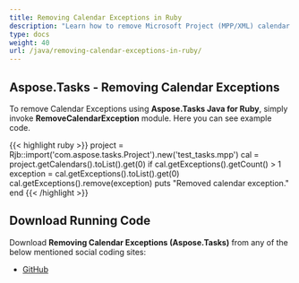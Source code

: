 ```yaml
---
title: Removing Calendar Exceptions in Ruby
description: "Learn how to remove Microsoft Project (MPP/XML) calendar exceptions using Aspose.Tasks Java for Ruby."
type: docs
weight: 40
url: /java/removing-calendar-exceptions-in-ruby/
---
```


## **Aspose.Tasks - Removing Calendar Exceptions**
To remove Calendar Exceptions using **Aspose.Tasks Java for Ruby**, simply invoke **RemoveCalendarException** module. Here you can see example code.

{{< highlight ruby >}}
project = Rjb::import('com.aspose.tasks.Project').new('test_tasks.mpp')
cal = project.getCalendars().toList().get(0)
if cal.getExceptions().getCount() > 1
    exception = cal.getExceptions().toList().get(0)
    cal.getExceptions().remove(exception)
    puts "Removed calendar exception."
end
{{< /highlight >}}

## **Download Running Code**
Download **Removing Calendar Exceptions (Aspose.Tasks)** from any of the below mentioned social coding sites:

- [GitHub](https://github.com/aspose-tasks/Aspose.Tasks-for-Java/blob/master/Plugins/Aspose_Tasks_Java_for_Ruby/lib/asposetasksjava/Calendars/removecalendarexception.rb)
